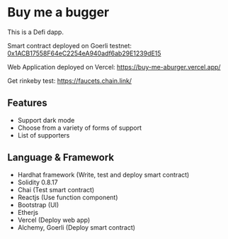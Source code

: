 # Buy me a bugger
This is a Defi dapp.

Smart contract deployed on Goerli testnet: 
[0x1ACB17558F64eC2254eA940adf6ab29E1239dE15](https://goerli.etherscan.io/address/0x1ACB17558F64eC2254eA940adf6ab29E1239dE15)

Web Application deployed on Vercel: https://buy-me-aburger.vercel.app/

Get rinkeby test: https://faucets.chain.link/

## Features
* Support dark mode
* Choose from a variety of forms of support
* List of supporters

## Language & Framework
* Hardhat framework (Write, test and deploy smart contract)
* Solidity 0.8.17
* Chai (Test smart contract)
* Reactjs (Use function component)
* Bootstrap (UI)
* Etherjs
* Vercel (Deploy web app)
* Alchemy, Goerli (Deploy smart contract)